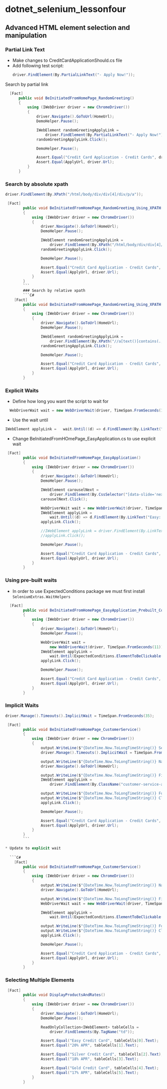 # dotnet_selenium_lessonfour
## Advanced HTML element selection and manipulation

### Partial Link Text
* Make changes to CreditCardApplicationShould.cs file
* Add following test script:
  ```C# 
  driver.FindElement(By.PartialLinkText("- Apply Now!"));
  ```
Search by partial link
  ```C#
    [Fact]
        public void BeInitiatedFromHomePage_RandomGreeting()
        {
            using (IWebDriver driver = new ChromeDriver())
            {
                driver.Navigate().GoToUrl(HomeUrl);
                DemoHelper.Pause();

                IWebElement randomGreetingApplyLink =
                    driver.FindElement(By.PartialLinkText("- Apply Now!"));
                randomGreetingApplyLink.Click();

                DemoHelper.Pause();

                Assert.Equal("Credit Card Application - Credit Cards", driver.Title);
                Assert.Equal(ApplyUrl, driver.Url);
            }
        }
```
### Search by absolute xpath
```C#
driver.FindElement(By.XPath("/html/body/div/div[4]/div/p/a"));
```

```C#
 [Fact]
        public void BeInitiatedFromHomePage_RandomGreeting_Using_XPATH()
        {
            using (IWebDriver driver = new ChromeDriver())
            {
                driver.Navigate().GoToUrl(HomeUrl);
                DemoHelper.Pause();

                IWebElement randomGreetingApplyLink =
                    driver.FindElement(By.XPath("/html/body/div/div[4]/div/p/a"));
                randomGreetingApplyLink.Click();

                DemoHelper.Pause();

                Assert.Equal("Credit Card Application - Credit Cards", driver.Title);
                Assert.Equal(ApplyUrl, driver.Url);
            }
        }
        ```
        ### Search by relative xpath
        ```C#
    [Fact]
        public void BeInitiatedFromHomePage_RandomGreeting_Using_XPATH()
        {
            using (IWebDriver driver = new ChromeDriver())
            {
                driver.Navigate().GoToUrl(HomeUrl);
                DemoHelper.Pause();

                IWebElement randomGreetingApplyLink =
                    driver.FindElement(By.XPath("//a[text()[contains(.,'- Apply Now!')]]"));
                randomGreetingApplyLink.Click();

                DemoHelper.Pause();

                Assert.Equal("Credit Card Application - Credit Cards", driver.Title);
                Assert.Equal(ApplyUrl, driver.Url);
            }
        }
```
### Explicit Waits
* Define how long you want the script to wait for
```C#
  WebDriverWait wait = new WebDriverWait(driver, TimeSpan.FromSeconds(1));
```
* Use the wait until 
```C#
IWebElement applyLink =   wait.Until((d) => d.FindElement(By.LinkText("Easy: Apply Now!")));
```
* Change BeInitiatedFromHOmePage_EasyApplication.cs to use explicit wait
```C#
 [Fact]
        public void BeInitiatedFromHomePage_EasyApplication()
        {
            using (IWebDriver driver = new ChromeDriver())
            {
                driver.Navigate().GoToUrl(HomeUrl);
                DemoHelper.Pause();

                IWebElement carouselNext =
                    driver.FindElement(By.CssSelector("[data-slide='next']"));
                carouselNext.Click();

                WebDriverWait wait = new WebDriverWait(driver, TimeSpan.FromSeconds(1));
                IWebElement applyLink =
                    wait.Until((d) => d.FindElement(By.LinkText("Easy: Apply Now!")));
                applyLink.Click();

                //IWebElement applyLink = driver.FindElement(By.LinkText("Easy: Apply Now!"));
                //applyLink.Click();

                DemoHelper.Pause();

                Assert.Equal("Credit Card Application - Credit Cards", driver.Title);
                Assert.Equal(ApplyUrl, driver.Url);
            }
        }
```
### Using pre-built waits
* In order to use ExpectedConditions package we must first install
   ```SeleniumExtras.WaitHelpers ```
  
```C#
  [Fact]
        public void BeInitiatedFromHomePage_EasyApplication_Prebuilt_Conditions()
        {
            using (IWebDriver driver = new ChromeDriver())
            {
                driver.Navigate().GoToUrl(HomeUrl);
                DemoHelper.Pause();

                WebDriverWait wait =
                    new WebDriverWait(driver, TimeSpan.FromSeconds(11));
                IWebElement applyLink =
                    wait.Until(ExpectedConditions.ElementToBeClickable(By.LinkText("Easy: Apply Now!")));
                applyLink.Click();

                DemoHelper.Pause();

                Assert.Equal("Credit Card Application - Credit Cards", driver.Title);
                Assert.Equal(ApplyUrl, driver.Url);
            }
        }
```
### Implicit Waits
```C#
driver.Manage().Timeouts().ImplicitWait = TimeSpan.FromSeconds(35);
```

```C#
 [Fact]
        public void BeInitiatedFromHomePage_CustomerService()
        {
            using (IWebDriver driver = new ChromeDriver())
            {
                output.WriteLine($"{DateTime.Now.ToLongTimeString()} Setting implicit wait");
                driver.Manage().Timeouts().ImplicitWait = TimeSpan.FromSeconds(35);

                output.WriteLine($"{DateTime.Now.ToLongTimeString()} Navigating to '{HomeUrl}'");
                driver.Navigate().GoToUrl(HomeUrl);

                output.WriteLine($"{DateTime.Now.ToLongTimeString()} Finding element");
                IWebElement applyLink = 
                    driver.FindElement(By.ClassName("customer-service-apply-now"));

                output.WriteLine($"{DateTime.Now.ToLongTimeString()} Found element Displayed={applyLink.Displayed} Enabled={applyLink.Enabled}");
                output.WriteLine($"{DateTime.Now.ToLongTimeString()} Clicking element");
                applyLink.Click();

                DemoHelper.Pause();

                Assert.Equal("Credit Card Application - Credit Cards", driver.Title);
                Assert.Equal(ApplyUrl, driver.Url);
            }
        }
        ```

* Update to explicit wait
  
  ```C#
    [Fact]
        public void BeInitiatedFromHomePage_CustomerService()
        {
            using (IWebDriver driver = new ChromeDriver())
            {
                output.WriteLine($"{DateTime.Now.ToLongTimeString()} Navigating to '{HomeUrl}'");
                driver.Navigate().GoToUrl(HomeUrl);

                output.WriteLine($"{DateTime.Now.ToLongTimeString()} Finding element using explicit wait");
                WebDriverWait wait = new WebDriverWait(driver, TimeSpan.FromSeconds(35));

                IWebElement applyLink =
                    wait.Until(ExpectedConditions.ElementToBeClickable(By.ClassName("customer-service-apply-now")));

                output.WriteLine($"{DateTime.Now.ToLongTimeString()} Found element Displayed={applyLink.Displayed} Enabled={applyLink.Enabled}");
                output.WriteLine($"{DateTime.Now.ToLongTimeString()} Clicking element");
                applyLink.Click();

                DemoHelper.Pause();

                Assert.Equal("Credit Card Application - Credit Cards", driver.Title);
                Assert.Equal(ApplyUrl, driver.Url);
            }
        }
```
### Selecting Multiple Elements

```C#
 [Fact]
        public void DisplayProductsAndRates()
        {
            using (IWebDriver driver = new ChromeDriver())
            {
                driver.Navigate().GoToUrl(HomeUrl);
                DemoHelper.Pause();

                ReadOnlyCollection<IWebElement> tableCells = 
                    driver.FindElements(By.TagName("td"));

                Assert.Equal("Easy Credit Card", tableCells[0].Text);
                Assert.Equal("20% APR", tableCells[1].Text);

                Assert.Equal("Silver Credit Card", tableCells[2].Text);
                Assert.Equal("18% APR", tableCells[3].Text);

                Assert.Equal("Gold Credit Card", tableCells[4].Text);
                Assert.Equal("17% APR", tableCells[5].Text);
            }
        }
```